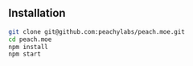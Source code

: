 Installation
---

```bash
git clone git@github.com:peachylabs/peach.moe.git
cd peach.moe
npm install
npm start
```
